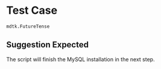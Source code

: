 # Test Case

    mdtk.FutureTense

## Suggestion Expected

The script will finish the MySQL installation in the next step.
